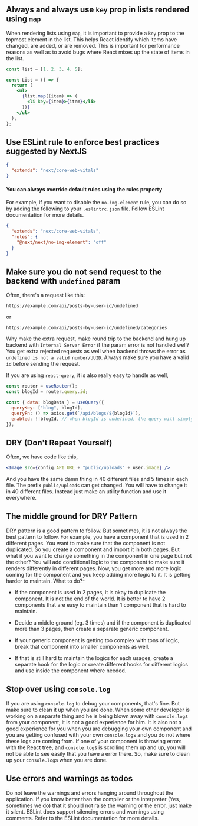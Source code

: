## Always and always use `key` prop in lists rendered using `map`

When rendering lists using `map`, it is important to provide a `key` prop to the topmost element in the list. This helps React identify which items have changed, are added, or are removed. This is important for performance reasons as well as to avoid bugs where React mixes up the state of items in the list.

```jsx
const list = [1, 2, 3, 4, 5];

const List = () => {
  return (
    <ul>
      {list.map((item) => (
        <li key={item}>{item}</li>
      ))}
    </ul>
  );
};
```

## Use ESLint rule to enforce best practices suggested by NextJS

```json
{
  "extends": "next/core-web-vitals"
}
```

#### You can always override default rules using the rules property

For example, if you want to disable the `no-img-element` rule, you can do so by adding the following to your `.eslintrc.json` file. Follow ESLint documentation for more details.

```json
{
  "extends": "next/core-web-vitals",
  "rules": {
    "@next/next/no-img-element": "off"
  }
}
```

## Make sure you do not send request to the backend with `undefined` param

Often, there's a request like this:

`https://example.com/api/posts-by-user-id/undefined`

or

`https://example.com/api/posts-by-user-id/undefined/categories`

Why make the extra request, make round trip to the backend and hung up backend with `Internal Server Error` if the param error is not handled well? You get extra rejected requests as well when backend throws the error as `undefined is not a valid number/UUID`. Always make sure you have a valid `id` before sending the request.

If you are using `react-query`, it is also really easy to handle as well,

```js
const router = useRouter();
const blogId = router.query.id;

const { data: blogData } = useQuery({
  queryKey: ["blog", blogId],
  queryFn: () => axios.get(`/api/blogs/${blogId}`),
  enabled: !!blogId, // when blogId is undefined, the query will simply not be sent
});
```

## DRY (Don't Repeat Yourself)

Often, we have code like this,

```jsx
<Image src={config.API_URL + "public/uploads" + user.image} />
```

And you have the same damn thing in 40 different files and 5 times in each file. The prefix `public/uploads` can get changed. You will have to change it in 40 different files. Instead just make an utility function and use it everywhere.

## The middle ground for DRY Pattern

DRY pattern is a good pattern to follow. But sometimes, it is not always the best pattern to follow. For example, you have a component that is used in 2 different pages. You want to make sure that the component is not duplicated. So you create a component and import it in both pages. But what if you want to change something in the component in one page but not the other? You will add conditional logic to the component to make sure it renders differently in different pages. Now, you get more and more logic coming for the component and you keep adding more logic to it. It is getting harder to maintain. What to do?-

- If the component is used in 2 pages, it is okay to duplicate the component. It is not the end of the world. It is better to have 2 components that are easy to maintain than 1 component that is hard to maintain.

- Decide a middle ground (eg. 3 times) and if the component is duplicated more than 3 pages, then create a separate generic component.

- If your generic component is getting too complex with tons of logic, break that component into smaller components as well.

- If that is still hard to maintain the logics for each usages, create a separate hook for the logic or create different hooks for different logics and use inside the component where needed.

## Stop over using `console.log`

If you are using `console.log` to debug your components, that's fine. But make sure to clean it up when you are done. When some other developer is working on a separate thing and he is being blown away with `console.log`s from your component, it is not a good experience for him. It is also not a good experience for you when you are debugging your own component and you are getting confused with your own `console.log`s and you do not where these logs are coming from. If one of your component is throwing errors with the React tree, and `console.log`s is scrolling them up and up, you will not be able to see easily that you have a error there. So, make sure to clean up your `console.log`s when you are done.

## Use errors and warnings as todos

Do not leave the warnings and errors hanging around throughout the application. If you know better than the compiler or the interpreter (Yes, sometimes we do) that it should not raise the warning or the error, just make it silent. ESLint does support silencing errors and warnings using comments. Refer to the ESLint documentation for more details.
